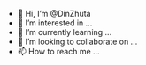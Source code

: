 - 👋 Hi, I’m @DinZhuta
- 👀 I’m interested in ...
- 🌱 I’m currently learning ...
- 💞️ I’m looking to collaborate on ...
- 📫 How to reach me ...

<!---
DinZhuta/DinZhuta is a ✨ special ✨ repository because its `README.md` (this file) appears on your GitHub profile.
You can click the Preview link to take a look at your changes.
--->
